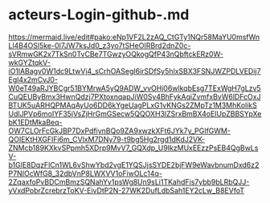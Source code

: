 # acteurs-Login-github-.md
https://mermaid.live/edit#pako:eNp1VF2L2zAQ_CtGTy1NQr58MaYU0msfWnLl4B4OSl5ke-0I7JW7ksJd0_z3yo7tSHeOIRBrd2dnZ0c-sVRmwGK2x7TkSn0TvCBe7TGwzyOQkogQfP43nQbftckERz0W-wkGYZtqkV-iO1lABagv0W1dc9LtwVj4_sCrhOASegI6irSDfSy5hlxSBX3FSNJWZPDLVEDij7Egl4x2mCvJ0-W0eT49aRJYBCgr51BYMrwA5yQ9ADW_vvOHj06wlkqbEsg7TExWgH7gLzv5CuQEUByBmx3HwnQdzj7PXtoxnqapJiW0Sy4BhFykAqiZvmfxBvW6lDFcOxJBTUK5uARHQPMAqAyUo6DD6kYgeUagPLxG1vKNGs2ZMpTz1M3MhKolikSUdlJPVp6moIYF35jVsZjHrGmGSecw5QQOXH3lZSrxBmBX4oElUpZBBSYpXebK1EDtMkaBeq-OW7CLOrFcGkJBP7DxPdfiynBQo9ZA9xwzkXFt6JYk7y_PGIfGWM-QOIEKtHXGFlFi6m_CVlxM7DNy79-t9bg5Hg2rgd1dKdJ2VK-ZNMcb189KXkvSPpmh5XDrp9MvV7_GQXdp_U9IkzMUxEEzzPsEB4QgBwLsV-b1GlE8DqzFlCn1WL6vShwYbd2vgE1YQSJjsSYDE2bjFW9eWavbnumDxd6z2P7NIOcWfG8_32dbVnP8LWXVV1oFiwOLc14q-2ZqaxfoPvBDCmBmzSQNahYv1psWg8Un9sLi1TKahdFis7ybb9bLRbQJJ-yVxdPobrZcrebrzToKV-EivDtP2N-27WK2DufLdbSah1EY2cLw_B8EVfoT
